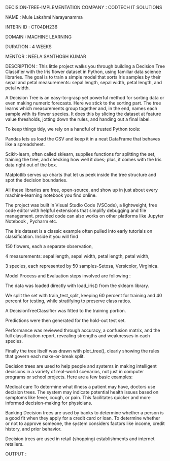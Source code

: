 DECISION-TREE-IMPLEMENTATION
COMPANY : CODTECH IT SOLUTIONS

NAME : Mule Lakshmi Narayanamma

INTERN ID : CT04DH236

DOMAIN : MACHINE LEARNING

DURATION : 4 WEEKS

MENTOR : NEELA SANTHOSH KUMAR

DESCRIPTION : This little project walks you through building a Decision Tree Classifier with the Iris flower dataset in Python, using familiar data science libraries. The goal is to train a simple model that sorts Iris samples by their sepal and petal measurements: sepal length, sepal width, petal length, and petal width.

A Decision Tree is an easy-to-grasp yet powerful method for sorting data or even making numeric forecasts. Here we stick to the sorting part. The tree learns which measurements group together and, in the end, names each sample with its flower species. It does this by slicing the dataset at feature value thresholds, jotting down the rules, and handing out a final label.

To keep things tidy, we rely on a handful of trusted Python tools:

Pandas lets us load the CSV and keep it in a neat DataFrame that behaves like a spreadsheet.

Scikit-learn, often called sklearn, supplies functions for splitting the set, training the tree, and checking how well it does; plus, it comes with the Iris data right out of the box.

Matplotlib serves up charts that let us peek inside the tree structure and spot the decision boundaries.

All these libraries are free, open-source, and show up in just about every machine-learning notebook you find online.

The project was built in Visual Studio Code (VSCode), a lightweight, free code editor with helpful extensions that simplify debugging and file management. provided code can also works on other platforms like Jupyter Notebook , Pycharm etc.

The Iris dataset is a classic example often pulled into early tutorials on classification. Inside it you will find

150 flowers, each a separate observation,

4 measurements: sepal length, sepal width, petal length, petal width,

3 species, each represented by 50 samples-Setosa, Versicolor, Virginica.

Model Process and Evaluation
steps involved are following :

The data was loaded directly with load_iris() from the sklearn library.

We split the set with train_test_split, keeping 60 percent for training and 40 percent for testing, while stratifying to preserve class ratios.

A DecisionTreeClassifier was fitted to the training portion.

Predictions were then generated for the hold-out test set.

Performance was reviewed through accuracy, a confusion matrix, and the full classification report, revealing strengths and weaknesses in each species.

Finally the tree itself was drawn with plot_tree(), clearly showing the rules that govern each make-or-break split.

Decision trees are used to help people and systems in making intelligent decisions in a variety of real-world scenarios, not just in computer programs or school projects. Here are a few basic examples:

Medical care To determine what illness a patient may have, doctors use decision trees. The system may indicate potential health issues based on symptoms like fever, cough, or pain. This facilitates quicker and more informed decision-making for physicians.

Banking Decision trees are used by banks to determine whether a person is a good fit when they apply for a credit card or loan. To determine whether or not to approve someone, the system considers factors like income, credit history, and prior behavior.

Decision trees are used in retail (shopping) establishments and internet retailers.

OUTPUT :
